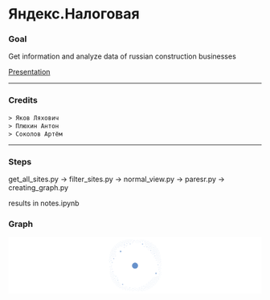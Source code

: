 # Яндекс.Налоговая

### Goal
Get information and analyze data of russian construction businesses

[Presentation](https://docs.google.com/presentation/d/1Qa9COM96zhSza3z3jHKl1ym9X6J-pkDamn4FcZok4Ig/edit?usp=sharing)

---
### Credits
```
> Яков Ляхович
> Плюхин Антон
> Соколов Артём
```
---
### Steps
get_all_sites.py -> filter_sites.py -> normal_view.py -> paresr.py -> creating_graph.py

results in notes.ipynb

### Graph
![Graph](out/nx.png)
